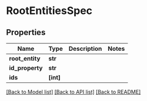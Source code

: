 # RootEntitiesSpec

## Properties
Name | Type | Description | Notes
------------ | ------------- | ------------- | -------------
**root_entity** | **str** |  | 
**id_property** | **str** |  | 
**ids** | **[int]** |  | 

[[Back to Model list]](../README.md#documentation-for-models) [[Back to API list]](../README.md#documentation-for-api-endpoints) [[Back to README]](../README.md)


